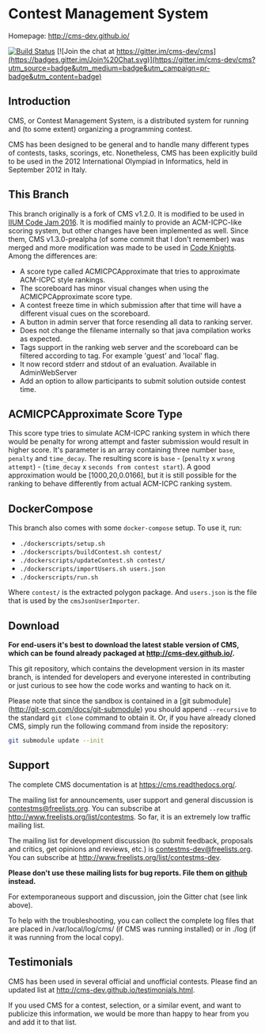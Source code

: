 Contest Management System
=========================

Homepage: <http://cms-dev.github.io/>

[![Build Status](https://travis-ci.org/cms-dev/cms.svg?branch=master)](https://travis-ci.org/cms-dev/cms)
[![Join the chat at https://gitter.im/cms-dev/cms](https://badges.gitter.im/Join%20Chat.svg)](https://gitter.im/cms-dev/cms?utm_source=badge&utm_medium=badge&utm_campaign=pr-badge&utm_content=badge)

Introduction
------------

CMS, or Contest Management System, is a distributed system for running
and (to some extent) organizing a programming contest.

CMS has been designed to be general and to handle many different types
of contests, tasks, scorings, etc. Nonetheless, CMS has been
explicitly build to be used in the 2012 International Olympiad in
Informatics, held in September 2012 in Italy.

This Branch
-----------

This branch originally is a fork of CMS v1.2.0. It is modified to be used in
[IIUM Code Jam 2016](http://iiumicpcteam.com/2016/03/iium-code-jam-2016/).
It is modified mainly to provide an ACM-ICPC-like scoring system, but other
changes have been implemented as well. Since them, CMS v1.3.0-prealpha
(of some commit that I don't remember) was merged and more modification was
made to be used in [Code Knights](http://iiumicpcteam.com/2016/06/code-knights/).
Among the differences are:

- A score type called ACMICPCApproximate that tries to approximate
  ACM-ICPC style rankings.
- The scoreboard has minor visual changes when using the
  ACMICPCApproximate score type.
- A contest freeze time in which submission after that time will have a
  different visual cues on the scoreboard.
- A button in admin server that force resending all data to ranking
  server.
- Does not change the filename internally so that java compilation
  works as expected.
- Tags support in the ranking web server and the scoreboard can be filtered
  according to tag. For example 'guest' and 'local' flag.
- It now record stderr and stdout of an evaluation. Available in
  AdminWebServer
- Add an option to allow participants to submit solution outside
  contest time.

ACMICPCApproximate Score Type
-----------------------------

This score type tries to simulate ACM-ICPC ranking system in which there
would be penalty for wrong attempt and faster submission would result in
higher score. It's parameter is an array containing three number `base`,
`penalty` and `time_decay`. The resulting score is `base` - (`penalty`
x `wrong attempt`) - (`time_decay` x `seconds from contest start`).
A good approximation would be [1000,20,0.0166], but it is still possible
for the ranking to behave differently from actual ACM-ICPC ranking system.

DockerCompose
-------------

This branch also comes with some `docker-compose` setup. To use it, run:

- `./dockerscripts/setup.sh`
- `./dockerscripts/buildContest.sh contest/`
- `./dockerscripts/updateContest.sh contest/`
- `./dockerscripts/importUsers.sh users.json`
- `./dockerscripts/run.sh`

Where `contest/` is the extracted polygon package. And `users.json` is the file
that is used by the `cmsJsonUserImporter`.

Download
--------

**For end-users it's best to download the latest stable version of CMS,
which can be found already packaged at <http://cms-dev.github.io/>.**

This git repository, which contains the development version in its
master branch, is intended for developers and everyone interested in
contributing or just curious to see how the code works and wanting to
hack on it.

Please note that since the sandbox is contained in a [git submodule]
(http://git-scm.com/docs/git-submodule) you should append `--recursive`
to the standard `git clone` command to obtain it. Or, if you have
already cloned CMS, simply run the following command from inside the
repository:

```bash
git submodule update --init
```


Support
-------

The complete CMS documentation is at <https://cms.readthedocs.org/>.

The mailing list for announcements, user support and general discussion
is <contestms@freelists.org>. You can subscribe at
<http://www.freelists.org/list/contestms>. So far, it is an extremely
low traffic mailing list.

The mailing list for development discussion (to submit feedback,
proposals and critics, get opinions and reviews, etc.) is
<contestms-dev@freelists.org>. You can subscribe at
<http://www.freelists.org/list/contestms-dev>.

**Please don't use these mailing lists for bug reports. File them on
[github](https://github.com/cms-dev/cms/issues) instead.**

For extemporaneous support and discussion, join the Gitter chat (see
link above).

To help with the troubleshooting, you can collect the complete log
files that are placed in /var/local/log/cms/ (if CMS was running
installed) or in ./log (if it was running from the local copy).


Testimonials
------------

CMS has been used in several official and unofficial contests. Please
find an updated list at <http://cms-dev.github.io/testimonials.html>.

If you used CMS for a contest, selection, or a similar event, and want
to publicize this information, we would be more than happy to hear
from you and add it to that list.
